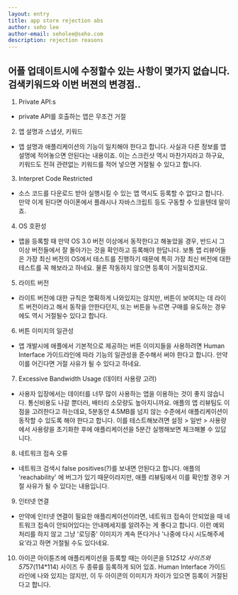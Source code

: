 ```yaml
---
layout: entry
title: app store rejection abs
author: seho lee
author-email: seholee@seho.com 
description: rejection reasons
---
```


## 어플 업데이트시에 수정할수 있는 사항이 몇가지 없습니다. 검색키워드와 이번 버젼의 변경점.. 



1. Private API:s 
 - private API를 호출하는 앱은 무조건 거절

2. 앱 설명과 스냅샷, 키워드 
 - 앱 설명과 애플리케이션의 기능이 일치해야 한다고 합니다. 사실과 다른 정보를 앱 설명에 적어놓으면 안된다는 내용이죠.
 이는 스크린샷 역시 마찬가지라고 하구요, 키워드도 전혀 관련없는 키워드를 적어 넣으면 거절될 수 있다고 합니다.

3. Interpret Code Restricted 
 - 소스 코드를 다운로드 받아 실행시킬 수 있는 앱 역시도 등록할 수 없다고 합니다. 
 만약 이게 된다면 아이폰에서 플래시나 자바스크립트 등도 구동할 수 있을텐데 말이죠. 

4. OS 호환성 
 - 앱을 등록할 때 만약 OS 3.0 버전 이상에서 동작한다고 해놓았을 경우, 반드시 그 이상 버전들에서 잘 돌아가는 것을 확인하고 등록해야 한답니다. 
 보통 앱 리뷰어들은 가장 최신 버전의 OS에서 테스트를 진행하기 때문에 특히 가장 최신 버전에 대한 테스트를 꼭 해보라고 하네요. 물론 작동하지 않으면 등록이 거절되겠지요.

 5. 라이트 버전 
 -  라이트 버전에 대한 규칙은 명확하게 나와있지는 않지만, 버튼이 보여지는 데 라이트 버전이라고 해서 동작을 안한다던지, 또는 버튼을 누르면 구매를 유도하는 경우에도 역시 거절될수 있다고 합니다.

 6. 버튼 이미지의 일관성 
 -  앱 개발시에 애플에서 기본적으로 제공하는 버튼 이미지들을 사용하려면 Human Interface 가이드라인에 따라 기능의 일관성을 준수해서 써야 한다고 합니다. 만약 이를 어긴다면 거절 사유가 될 수 있다고 하네요. 

 7. Excessive Bandwidth Usage (데이터 사용량 고려)
 - 	사용자 입장에서는 데이터를 너무 많이 사용하는 앱을 이용하는 것이 좋지 않습니다. 통신비용도 나갈 뿐더러, 배터리 소모량도 높아지니까요. 애플의 앱 리뷰팀도 이 점을 고려한다고 하는데요, 5분동안 4.5MB를 넘지 않는 수준에서 애플리케이션이 동작할 수 있도록 해야 한다고 합니다. 이를 테스트해보려면 설정 > 일반 > 사용량 에서 사용량을 초기화한 후에 애플리케이션을 5분간 실행해보면 체크해볼 수 있답니다. 

 8. 네트워크 접속 오류 
 - 네트워크 검색시 false positives(?)를 보내면 안된다고 합니다. 애플의 'reachability' 에 버그가 있기 때문이라지만, 애플 리뷰팀에서 이를 확인할 경우 거절 사유가 될 수 있다는 내용입니다. 

 9.  인터넷 연결 
 -  만약에 인터넷 연결이 필요한 애플리케이션이라면, 네트워크 접속이 안되었을 때 네트워크 접속이 안되어있다는 안내메세지를 알려주는 게 좋다고 합니다. 이런 예외 처리를 하지 않고 그냥 '로딩중' 이미지가 계속 뜬다거나 '나중에 다시 시도해주세요'라고 하면 거절될 수도 있다네요. 

 10. 아이콘 
 아이튠즈에 애플리케이션을 등록할 때는 아이콘을 512*512 사이즈와 57*57(114*114) 사이즈 두 종류를 등록하게 되어 있죠. Human Interface 가이드라인에 나와 있지는 않지만, 이 두 아이콘의 이미지가 차이가 있으면 등록이 거절된다고 합니다.


